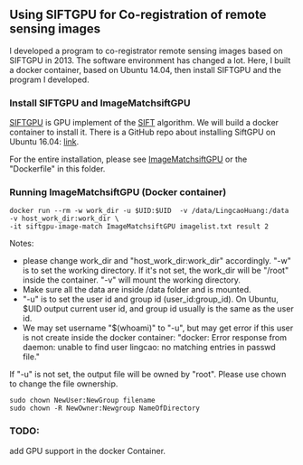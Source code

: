 ## Using SIFTGPU for Co-registration of remote sensing images

I developed a program to co-registrator remote sensing images based on SIFTGPU in 2013. 
The software environment has changed a lot. 
Here, I built a docker container, based on Ubuntu 14.04, then install SIFTGPU and the program 
I developed. 



### Install SIFTGPU and ImageMatchsiftGPU
[SIFTGPU](https://github.com/pitzer/SiftGPU) is GPU implement of the [SIFT](https://link.springer.com/article/10.1023/B:VISI.0000029664.99615.94) 
algorithm.
We will build a docker container to install it. There is a GitHub repo about installing SiftGPU on Ubuntu 16.04: [link](https://github.com/wangq95/SiftGPU_Linux). 

For the entire installation, please see [ImageMatchsiftGPU](https://github.com/yghlc/ImageMatchsiftGPU) or
the "Dockerfile" in this folder.


### Running ImageMatchsiftGPU (Docker container)

```commandline
docker run --rm -w work_dir -u $UID:$UID  -v /data/LingcaoHuang:/data -v host_work_dir:work_dir \
-it siftgpu-image-match ImageMatchsiftGPU imagelist.txt result 2
```
Notes: 
* please change work_dir and "host_work_dir:work_dir" accordingly. 
"-w" is to set the working directory. If it's not set, the work_dir will be "/root" inside the container. "-v" will mount the working directory. 
* Make sure all the data are inside /data folder and is mounted. 
* "-u" is to set the user id and group id (user_id:group_id). On Ubuntu, $UID output current user id, and group id usually is the same as the user id. 
* We may set username "$(whoami)" to "-u", but may get error if this user is not create inside the docker container: "docker: Error response from daemon: unable to find user lingcao: no matching entries in passwd file." 

If "-u" is not set, the output file will be owned by "root". Please use chown to change the file ownership. 
```commandline
sudo chown NewUser:NewGroup filename
sudo chown -R NewOwner:Newgroup NameOfDirectory
```

### TODO:
add GPU support in the docker Container.


    
    

